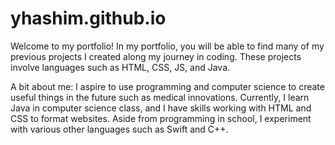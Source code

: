 # yhashim.github.io
Welcome to my portfolio! 
In my portfolio, you will be able to find many of my previous projects I created along my journey in coding.
These projects involve languages such as HTML, CSS, JS, and Java.

A bit about me:
I aspire to use programming and computer science to create useful things in the future such as medical innovations.
Currently, I learn Java in computer science class, and I have skills working with HTML and CSS to format websites.
Aside from programming in school, I experiment with various other languages such as Swift and C++.
